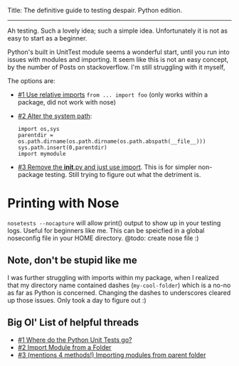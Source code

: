 Title: The definitive guide to testing despair. Python edition.

---

Ah testing. Such a lovely idea; such a simple idea. Unfortunately it is not as easy to start as a beginner.

Python's built in UnitTest module seems a wonderful start, until you run into issues with modules and importing.
It seem like this is not an easy concept, by the number of Posts on stackoverflow. I'm still struggling with it myself,


The options are:

- [#1 Use relative imports](http://stackoverflow.com/a/714647/1048479) ``from ... import foo`` (only works within a package, did not work with nose)
- [#2 Alter the system path](http://stackoverflow.com/a/11158224/1048479):

    ```
    import os,sys
    parentdir = os.path.dirname(os.path.dirname(os.path.abspath(__file__)))
    sys.path.insert(0,parentdir)
    import mymodule
    ```
- [#3 Remove the __init__.py and just use import](http://stackoverflow.com/a/3073368/1048479). This is for simpler non-package testing. Still trying to figure out what the detriment is.


# Printing with Nose

``nosetests --nocapture`` will allow print() output to show up in your testing logs. Useful for beginners like me. This can be speicfied in a global noseconfig file in your HOME directory. @todo: create nose file :)

## Note, don't be stupid like me
I was further struggling with imports within my package, when I realized that my directory name contained dashes (``my-cool-folder``) which is a no-no as far as Python is concerned. Changing the dashes to underscores cleared up those issues. Only took a day to figure out :)

## Big Ol' List of helpful threads

- [#1 Where do the Python Unit Tests go?](http://stackoverflow.com/questions/61151/where-do-the-python-unit-tests-go)
- [#2 Import Module from a Folder](http://stackoverflow.com/questions/279237/python-import-a-module-from-a-folder?rq=1)
- [#3 (mentions 4 methods!) Importing modules from parent folder ](http://stackoverflow.com/questions/714063/python-importing-modules-from-parent-folder?rq=1)
